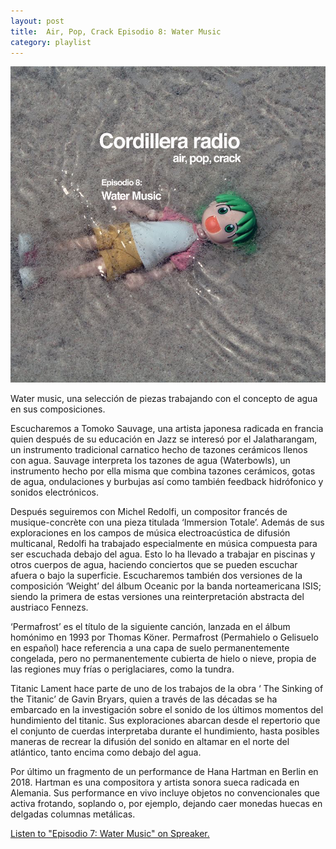 ```yaml
---
layout: post
title:  Air, Pop, Crack Episodio 8: Water Music
category: playlist
---
```


![watermusic](/images/radio_water_music.jpg)

Water music, una selección de piezas trabajando con el concepto de agua en sus composiciones. 

Escucharemos a Tomoko Sauvage, una artista japonesa radicada en francia quien después de su educación en Jazz se interesó por el Jalatharangam, un instrumento tradicional carnatico hecho de tazones cerámicos llenos con agua. Sauvage interpreta los tazones de agua (Waterbowls), un instrumento hecho por ella misma que combina tazones cerámicos, gotas de agua, ondulaciones y burbujas así como también feedback hidrófonico y sonidos electrónicos.  

Después seguiremos con Michel Redolfi, un compositor francés de musique-concrète con una pieza titulada ‘Immersion Totale’. Además de sus exploraciones en los campos de música electroacústica de difusión multicanal, Redolfi ha trabajado especialmente en música compuesta para ser escuchada debajo del agua. Esto lo ha llevado a trabajar en piscinas y otros cuerpos de agua, haciendo conciertos que se pueden escuchar afuera o bajo la superficie. 
Escucharemos también dos versiones de la composición ‘Weight’ del álbum Oceanic por la banda norteamericana ISIS; siendo la primera de estas versiones una reinterpretación abstracta del austriaco Fennezs.

‘Permafrost’ es el título de la siguiente canción, lanzada en el álbum homónimo en 1993 por Thomas Köner. Permafrost (Permahielo o Gelisuelo en español) hace referencia a una capa de suelo permanentemente congelada, pero no permanentemente cubierta de hielo o nieve, propia de las regiones muy frías o periglaciares, como la tundra.

Titanic Lament hace parte de uno de los trabajos de la obra ‘ The Sinking of the Titanic’ de Gavin Bryars, quien a través de las décadas se ha embarcado en la investigación sobre el sonido de los últimos momentos del hundimiento del titanic. Sus exploraciones abarcan desde el repertorio que el conjunto de cuerdas interpretaba durante el hundimiento, hasta posibles maneras de recrear la difusión del sonido en altamar en el norte del atlántico, tanto encima como debajo del agua.

Por último un fragmento de un performance de Hana Hartman en Berlin en 2018. Hartman es una compositora y artista sonora sueca radicada en Alemania. Sus performance en vivo incluye objetos no convencionales que activa frotando, soplando o, por ejemplo, dejando caer monedas huecas en delgadas columnas metálicas.


<a class="spreaker-player" href="https://www.spreaker.com/user/cordilleraradio/watermusic" data-resource="episode_id=19069383" data-theme="light" data-autoplay="false" data-playlist="false" data-cover="https://d3wo5wojvuv7l.cloudfront.net/images.spreaker.com/original/30adaa286c201ac7dba86505062530bb.jpg" data-width="100%" data-height="400px">Listen to "Episodio 7: Water Music" on Spreaker.</a><script async src="https://widget.spreaker.com/widgets.js"></script>
